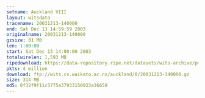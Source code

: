 ```yaml
---
setname: Auckland VIII
layout: witsdata
tracename: 20031213-140000
end: Sat Dec 13 14:59:59 2003
originalname: 20031213-140000
gzsize: 81 MB
len: 1:00:00
start: Sat Dec 13 14:00:00 2003
totalwirelen: 1,593 MB
ripedownload: https://data-repository.ripe.net/datasets/wits-archive/pma/long/auck/8//20031213-140000.gz
pkts: 4 million
download: ftp://wits.cs.waikato.ac.nz/auckland/8/20031213-140000.gz
size: 314 MB
md5: 0f32f9f11c5775a37933150923a36659
---
```

